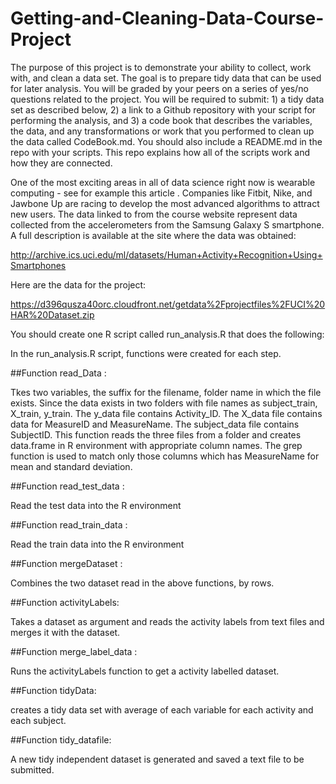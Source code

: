 # Getting-and-Cleaning-Data-Course-Project


The purpose of this project is to demonstrate your ability to collect, work with, and clean a data set. The goal is to prepare tidy data that can be used for later analysis. You will be graded by your peers on a series of yes/no questions related to the project. You will be required to submit: 1) a tidy data set as described below, 2) a link to a Github repository with your script for performing the analysis, and 3) a code book that describes the variables, the data, and any transformations or work that you performed to clean up the data called CodeBook.md. You should also include a README.md in the repo with your scripts. This repo explains how all of the scripts work and how they are connected. 

One of the most exciting areas in all of data science right now is wearable computing - see for example this article . Companies like Fitbit, Nike, and Jawbone Up are racing to develop the most advanced algorithms to attract new users. The data linked to from the course website represent data collected from the accelerometers from the Samsung Galaxy S smartphone. A full description is available at the site where the data was obtained:

http://archive.ics.uci.edu/ml/datasets/Human+Activity+Recognition+Using+Smartphones

Here are the data for the project:

https://d396qusza40orc.cloudfront.net/getdata%2Fprojectfiles%2FUCI%20HAR%20Dataset.zip

 You should create one R script called run_analysis.R that does the following:
 
 In the run_analysis.R script, functions were created for each step.

##Function read_Data : 

Tkes two variables, the suffix for the filename, folder name in which the file exists. Since the data exists in two folders with file names as subject_train, X_train, y_train. The y_data file contains Activity_ID. The X_data file contains data for MeasureID and MeasureName. The subject_data file contains SubjectID. This function reads the three files from a folder and creates data.frame in R environment with appropriate column names. The grep function is used to match only those columns which has MeasureName for mean and standard deviation.

##Function read_test_data : 

Read the test data into the R environment

##Function read_train_data : 

Read the train data into the R environment

##Function mergeDataset : 

Combines the two dataset read in the above functions, by rows.

##Function activityLabels: 

Takes a dataset as argument and reads the activity labels from text files and merges it with the dataset.

##Function merge_label_data : 

Runs the activityLabels function to get a activity labelled dataset.

##Function tidyData: 

creates a tidy data set with average of each variable for each activity and each subject.

##Function tidy_datafile: 

A new tidy independent dataset is generated and saved a text file to be submitted.
